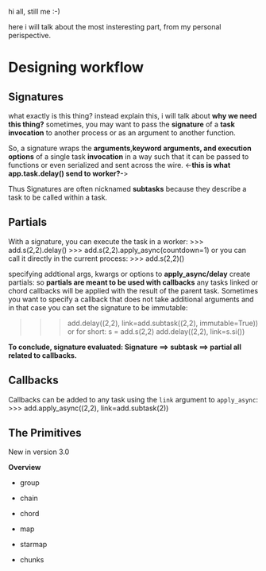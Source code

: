 hi all, still me :-)

here i will talk about the most insteresting part, from my personal perispective.

Designing workflow
===================


Signatures
-----------
what exactly is this thing? instead explain this, i will talk about **why we need this thing?**
sometimes, you may want to pass the **signature** of a __task invocation__ to another process
or as an argument to another function. 

So, a signature wraps the __arguments__,__keyword arguments, and execution options__ of a single task **invocation**
in a way such that it can be passed to functions or even serialized and sent across the wire.
<-**this is what app.task.delay() send to worker?-**>

Thus Signatures are often nicknamed **subtasks** because they describe a task to be called within a task.

Partials
---------
With a signature, you can execute the task in a worker:
    >>> add.s(2,2).delay()
    >>> add.s(2,2).apply_async(countdown=1)
or you can call it directly in the current process:
    >>> add.s(2,2)()

specifying addtional args, kwargs or options to **apply_async/delay** create partials:
so __partials are meant to be used with callbacks__ any tasks linked or chord callbacks will be applied with
 the result of the parent task. Sometimes you want to specify a callback that does not take additional arguments
  and in that case you can set the signature to be immutable:
  >>> add.delay((2,2), link=add.subtask((2,2), immutable=True))
  or for short:
  >>> s = add.s(2,2)
  >>> add.delay((2,2), link=s.si())

**To conclude, signature evaluated:  Signature ==> subtask ==> partial  all related to callbacks.**

Callbacks
----------
Callbacks can be added to any task using the `link` argument to `apply_async`:
    >>> add.apply_async((2,2), link=add.subtask(2))

The Primitives
---------------
New in version 3.0

  **Overview**
  * group

  * chain

  * chord

  * map

  * starmap

  * chunks



